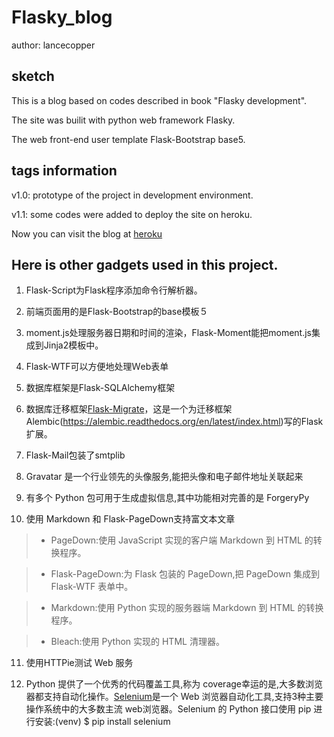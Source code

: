 # Flasky_blog

author: lancecopper


## sketch

This is a blog based on codes described in book "Flasky development".

The site was builit with python web framework Flasky.

The web front-end user template Flask-Bootstrap base5.


## tags information

v1.0: prototype of the project in development environment.

v1.1: some codes were added to deploy the site on heroku.

Now you can visit the blog at [heroku](https://lance-flasky-blog.herokuapp.com.)


## Here is other gadgets used in this project.

1. Flask-Script为Flask程序添加命令行解析器。

2. 前端页面用的是Flask-Bootstrap的base模板５

3. moment.js处理服务器日期和时间的渲染，Flask-Moment能把moment.js集成到Jinja2模板中。

4. Flask-WTF可以方便地处理Ｗeb表单

5. 数据库框架是Flask-SQLAlchemy框架

6. 数据库迁移框架[Flask-Migrate](http://flask-migrate.readthedocs.org/en/latest/)，这是一个为迁移框架Alembic(https://alembic.readthedocs.org/en/latest/index.html)写的Flask扩展。

7. Flask-Mail包装了smtplib

8. Gravatar 是一个行业领先的头像服务,能把头像和电子邮件地址关联起来

9. 有多个 Python 包可用于生成虚拟信息,其中功能相对完善的是 ForgeryPy

10. 使用 Markdown 和 Flask-PageDown支持富文本文章

> * PageDown:使用 JavaScript 实现的客户端 Markdown 到 HTML 的转换程序。

> * Flask-PageDown:为 Flask 包装的 PageDown,把 PageDown 集成到 Flask-WTF 表单中。

> * Markdown:使用 Python 实现的服务器端 Markdown 到 HTML 的转换程序。

> * Bleach:使用 Python 实现的 HTML 清理器。

11. 使用HTTPie测试 Web 服务

12. Python 提供了一个优秀的代码覆盖工具,称为 coverage幸运的是,大多数浏览器都支持自动化操作。[Selenium](http://www.seleniumhq.org/)是一个 Web 浏览器自动化工具,支持3种主要操作系统中的大多数主流 web浏览器。Selenium 的 Python 接口使用 pip 进行安装:(venv) $ pip install selenium

